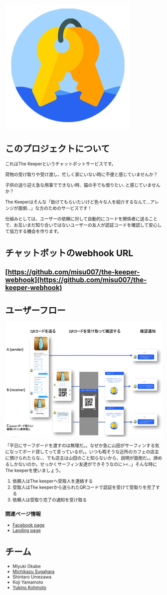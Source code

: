 ![The Keeper icon](readme-img/the-keeper-logo1.jpg)
# このプロジェクトについて
これはThe Keeperというチャットボットサービスです。

荷物の受け取りや受け渡し、忙しく家にいない時に不便と感じていませんか？

子供の送り迎え急な用事でできない時、猫の手でも借りたい..と感じていませんか？

The Keeperはそんな「助けてもらいたいけど色々な人を紹介するなんて...アレンジが面倒...」な方のためのサービスです！

仕組みとしては、ユーザーの依頼に対して自動的にコードを関係者に送ることで、お互いまだ知り合いではないユーザーの友人が認証コードを確認して安心して協力する機会を作ります。

# チャットボットのwebhook URL
## [https://github.com/misu007/the-keeper-webhook](https://github.com/misu007/the-keeper-webhook)

# ユーザーフロー
![The Keeper ui flow](readme-img/flow.jpg)

「平日にサーフボードを渡すのは無理だ。。なぜか急に山田がサーフィンする気になってボード貸してって言っているが。。いつも暇そうな近所のカフェの店主に預けられたらな、、でも店主は山田のこと知らないから、説明が面倒だ。。諦めるしかないのか。せっかくサーフィン友達ができそうなのに><..」そんな時にThe keeperを使いましょう。

1. 依頼人はThe keeperへ受取人を連絡する
2. 受取人はThe keeperから送られたQRコードで認証を受けて受取りを完了する
3. 依頼人は受取り完了の通知を受け取る

### 関連ページ情報
- [Facebook page](https://www.facebook.com/The-Keeper-1612480562187673)
- [Landing page](https://team-surfer.herokuapp.com/?fbclid=IwAR2OUf7eCHHxgmLKFBVjgWQ3HTmto2ku5Tz0Z9H1shKhraUkkc_q5rr1Tx4)

# チーム
- Miyuki Okabe
- [Michikazu Sugahara](https://github.com/misu007)
- Shintaro Umezawa
- Koji Yamamoto
- [Yukino Kohmoto](http://yukinokoh.github.io/)



